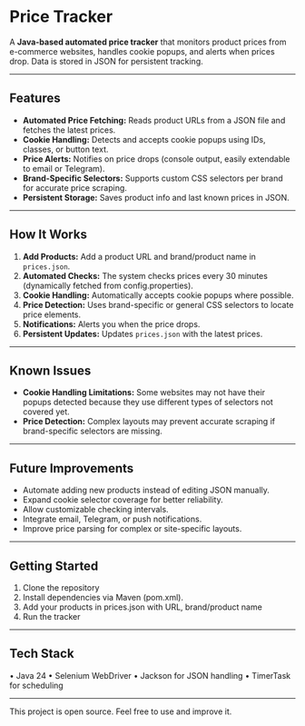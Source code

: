 # Price Tracker

A **Java-based automated price tracker** that monitors product prices from e-commerce websites, handles cookie popups, and alerts when prices drop. Data is stored in JSON for persistent tracking.

---

## Features
- **Automated Price Fetching:** Reads product URLs from a JSON file and fetches the latest prices.  
- **Cookie Handling:** Detects and accepts cookie popups using IDs, classes, or button text.  
- **Price Alerts:** Notifies on price drops (console output, easily extendable to email or Telegram).  
- **Brand-Specific Selectors:** Supports custom CSS selectors per brand for accurate price scraping.  
- **Persistent Storage:** Saves product info and last known prices in JSON.

---

## How It Works
1. **Add Products:** Add a product URL and brand/product name in `prices.json`.  
2. **Automated Checks:** The system checks prices every 30 minutes (dynamically fetched from config.properties).  
3. **Cookie Handling:** Automatically accepts cookie popups where possible.  
4. **Price Detection:** Uses brand-specific or general CSS selectors to locate price elements.  
5. **Notifications:** Alerts you when the price drops.  
6. **Persistent Updates:** Updates `prices.json` with the latest prices.

---

## Known Issues
- **Cookie Handling Limitations:** Some websites may not have their popups detected because they use different types of selectors not covered yet.  
- **Price Detection:** Complex layouts may prevent accurate scraping if brand-specific selectors are missing.

---

## Future Improvements
- Automate adding new products instead of editing JSON manually.  
- Expand cookie selector coverage for better reliability.  
- Allow customizable checking intervals.  
- Integrate email, Telegram, or push notifications.  
- Improve price parsing for complex or site-specific layouts.

---

## Getting Started

1. Clone the repository
2. Install dependencies via Maven (pom.xml).
3. Add your products in prices.json with URL, brand/product name
4. Run the tracker
   
---

##  Tech Stack
•	Java 24
•	Selenium WebDriver
•	Jackson for JSON handling
•	TimerTask for scheduling

---

This project is open source. Feel free to use and improve it.
